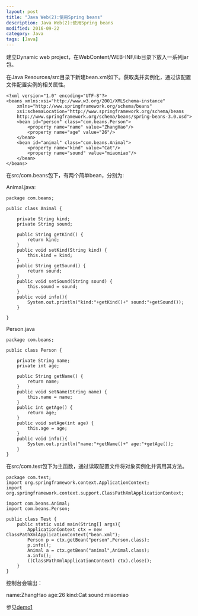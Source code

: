 ```yaml
---
layout: post
title: "Java Web(2):使用Spring beans"
description: Java Web(2):使用Spring beans
modified: 2016-09-22
category: Java
tags: [Java]
---
```


建立Dynamic web project，在WebContent/WEB-INF/lib目录下放入一系列jar包。

在Java Resources/src目录下新建bean.xml如下。获取类并实例化，通过该配置文件配置实例的相关属性。

	<?xml version="1.0" encoding="UTF-8"?>
	<beans xmlns:xsi="http://www.w3.org/2001/XMLSchema-instance"
	    xmlns="http://www.springframework.org/schema/beans"
	    xsi:schemaLocation="http://www.springframework.org/schema/beans
	    http://www.springframework.org/schema/beans/spring-beans-3.0.xsd">
	    <bean id="person" class="com.beans.Person">
	        <property name="name" value="ZhangHao"/>
	        <property name="age" value="26"/>
	    </bean>
	    <bean id="animal" class="com.beans.Animal">
	        <property name="kind" value="Cat"/>
	        <property name="sound" value="miaomiao"/>
	    </bean>
	</beans>

在src/com.beans包下，有两个简单bean，分别为:

Animal.java:

	package com.beans;

	public class Animal {
	    
	    private String kind;
	    private String sound;
	    
	    public String getKind() {
	        return kind;
	    }
	    public void setKind(String kind) {
	        this.kind = kind;
	    }
	    public String getSound() {
	        return sound;
	    }
	    public void setSound(String sound) {
	        this.sound = sound;
	    }
	    public void info(){
	        System.out.println("kind:"+getKind()+" sound:"+getSound());
	    }

	}

Person.java

	package com.beans;

	public class Person {
	    
	    private String name;
	    private int age;
	    
	    public String getName() {
	        return name;
	    }
	    public void setName(String name) {
	        this.name = name;
	    }
	    public int getAge() {
	        return age;
	    }
	    public void setAge(int age) {
	        this.age = age;
	    }
	    public void info(){
	        System.out.println("name:"+getName()+" age:"+getAge());
	    }
	}

在src/com.test包下为主函数，通过读取配置文件将对象实例化并调用其方法。

	package com.test;
	import org.springframework.context.ApplicationContext;
	import org.springframework.context.support.ClassPathXmlApplicationContext;

	import com.beans.Animal;
	import com.beans.Person;

	public class Test {
	    public static void main(String[] args){
	        ApplicationContext ctx = new ClassPathXmlApplicationContext("bean.xml");
	        Person p = ctx.getBean("person",Person.class);
	        p.info();
	        Animal a = ctx.getBean("animal",Animal.class);
	        a.info();
	        ((ClassPathXmlApplicationContext) ctx).close();
	    }
	}

控制台会输出：

name:ZhangHao age:26
kind:Cat sound:miaomiao

参见[demo1](https://github.com/zhhgit/Java_web_demos/tree/master/demo1-spring%20beans)
